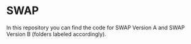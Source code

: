 # SWAP

In this repository you can find the code for SWAP Version A and SWAP Version B (folders labeled accordingly).
